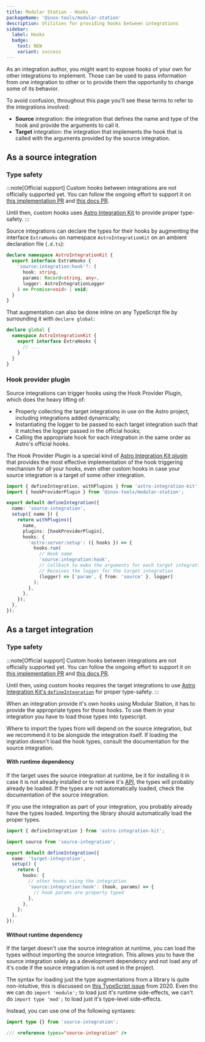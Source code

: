 ```yaml
---
title: Modular Station - Hooks
packageName: '@inox-tools/modular-station'
description: Utilities for providing hooks between integrations
sidebar:
  label: Hooks
  badge:
    text: NEW
    variant: success
---
```


As an integration author, you might want to expose hooks of your own for other integrations to implement. Those can be used to pass information from one integration to other or to provide them the opportunity to change some of its behavior.

To avoid confusion, throughout this page you'll see these terms to refer to the integrations involved:

- **Source** integration: the integration that defines the name and type of the hook and provide the arguments to call it.
- **Target** integration: the integration that implements the hook that is called with the arguments provided by the source integration.

## As a source integration

### Type safety

:::note[Official support]
Custom hooks between integrations are not officially supported yet. You can follow the ongoing effort to support it on [this implementation PR](https://github.com/withastro/astro/pull/11304) and [this docs PR](https://github.com/withastro/docs/pull/8701).

Until then, custom hooks uses [Astro Integration Kit](https://astro-integration-kit.netlify.app/) to provide proper type-safety.
:::

Source integrations can declare the types for their hooks by augmenting the interface `ExtraHooks` on namespace `AstroIntegrationKit` on an ambient declaration file (`.d.ts`):

```ts title="types.d.ts"
declare namespace AstroIntegrationKit {
  export interface ExtraHooks {
    'source:integration:hook'?: (
      hook: string,
      params: Record<string, any>,
      logger: AstroIntegrationLogger
    ) => Promise<void> | void;
  }
}
```

That augmentation can also be done inline on any TypeScript file by surrounding it with `declare global`:

```ts title="source-integration/index.ts"
declare global {
  namespace AstroIntegrationKit {
    export interface ExtraHooks {
      // ...
    }
  }
}
```

### Hook provider plugin

Source integrations can trigger hooks using the Hook Provider Plugin, which does the heavy lifting of:

- Properly collecting the target integrations in use on the Astro project, including integrations added dynamically;
- Instantiating the logger to be passed to each target integration such that it matches the logger passed in the official hooks;
- Calling the appropriate hook for each integration in the same order as Astro's official hooks.

The Hook Provider Plugin is a special kind of [Astro Integration Kit plugin](https://astro-integration-kit.netlify.app/core/with-plugins/) that provides the most effective implementation of the hook triggering mechanism for _all_ your hooks, even other custom hooks in case your source integration is a target of some other integration.

```ts title="source-integration/index.ts" ins={2,9,12-18}
import { defineIntegration, withPlugins } from 'astro-integration-kit';
import { hookProviderPlugin } from '@inox-tools/modular-station';

export default defineIntegration({
  name: 'source-integration',
  setup({ name }) {
    return withPlugins({
      name,
      plugins: [hookProviderPlugin],
      hooks: {
        'astro:server:setup': ({ hooks }) => {
          hooks.run(
            // Hook name
            'source:integration:hook',
            // Callback to make the arguments for each target integration
            // Receives the logger for the target integration
            (logger) => ['param', { from: 'source' }, logger]
          );
        },
      },
    });
  },
});
```

## As a target integration

### Type safety

:::note[Official support]
Custom hooks between integrations are not officially supported yet. You can follow the ongoing effort to support it on [this implementation PR](https://github.com/withastro/astro/pull/11304) and [this docs PR](https://github.com/withastro/docs/pull/8701).

Until then, using custom hooks requires the target integrations to use [Astro Integration Kit's `defineIntegration`](https://astro-integration-kit.netlify.app/core/define-integration/) for proper type-safety.
:::

When an integration provide it's own hooks using Modular Station, it has to provide the appropriate types for those hooks. To use them in your integration you have to load those types into typescript.

Where to import the types from will depend on the source integration, but we recommend it to be alongside the integration itself. If loading the ingration doesn't load the hook types, consult the documentation for the source integration.

#### With runtime dependency

If the target uses the source integration at runtime, be it for installing it in case it is not already installed or to retrieve it's [API](/modular-station/api), the types will probably already be loaded. If the types are not automatically loaded, check the documentation of the source integration.

If you use the integration as part of your integration, you probably already have the types loaded. Importing the library should automatically load the proper types.

```ts title="target-integration/index.ts" {"Importing the integration loads the types":2-3} {11-13}
import { defineIntegration } from 'astro-integration-kit';

import source from 'source-integration';

export default defineIntegration({
  name: 'target-integration',
  setup() {
    return {
      hooks: {
        // other hooks using the integration
        'source:integration:hook': (hook, params) => {
          // hook params are property typed
        },
      },
    };
  },
});
```

#### Without runtime dependency

If the target doesn't use the source integration at runtime, you can load the types without importing the source integration. This allows you to have the source integration solely as a development dependency and not load any of it's code if the source integration is not used in the project.

The syntax for loading just the type augmentations from a library is quite non-intuitive, this is discussed on [this TypeScript issue](https://github.com/microsoft/TypeScript/issues/36812) from 2020. Even tho we can do `import 'module';` to load just it's runtime side-effects, we can't do `import type 'mod';` to load just it's type-level side-effects.

Instead, you can use one of the following syntaxes:

```ts title="target-integration/index.ts" {"OR": 2}
import type {} from 'source-integration';

/// <reference types="source-integration" />
```
